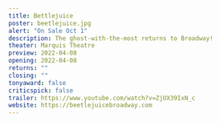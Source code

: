 ```yaml
---
title: Bettlejuice
poster: beetlejuice.jpg
alert: "On Sale Oct 1"
description: The ghost-with-the-most returns to Broadway!
theater: Marquis Theatre
preview: 2022-04-08
opening: 2022-04-08
returns: ""
closing: ""
tonyaward: false
criticspick: false
trailer: https://www.youtube.com/watch?v=ZjOX39IxN_c
website: https://beetlejuicebroadway.com
---
```

